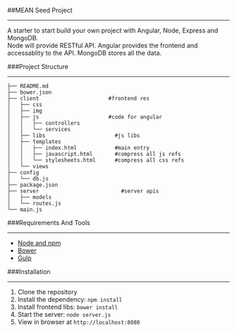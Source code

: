 ##MEAN Seed Project
***
A starter to start build your own project with Angular, Node, Express and MongoDB.  
Node will provide RESTful API. Angular provides the frontend and accessablity to the API. MongoDB stores all the data.
   
###Project Structure
***

```
├── README.md
├── bower.json  					
├── client						#frontend res
│   ├── css		
│   ├── img
│   ├── js 						#code for angular
│   │   ├── controllers
│   │   └── services
│   ├── libs                      #js libs 
│   ├── templates
│   │   ├── index.html            #main entry
│   │   ├── javascript.html       #compress all js refs
│   │   └── stylesheets.html      #compress all css refs
│   └── views
├── config                       
│   └── db.js
├── package.json
├── server  						#server apis
│   ├── models
│   └── routes.js
└── main.js
```
  
###Requirements And Tools
***
* [Node and npm](http://nodejs.org/)
* [Bower](http://bower.io/)
* [Gulp](http://www.gulpjs.com.cn/)

###Installation
***
1. Clone the repository
2. Install the dependency: `npm install`
3. Install frontend libs: `bower install`
4. Start the server: `node server.js`
5. View in browser at `http://localhost:8080`
